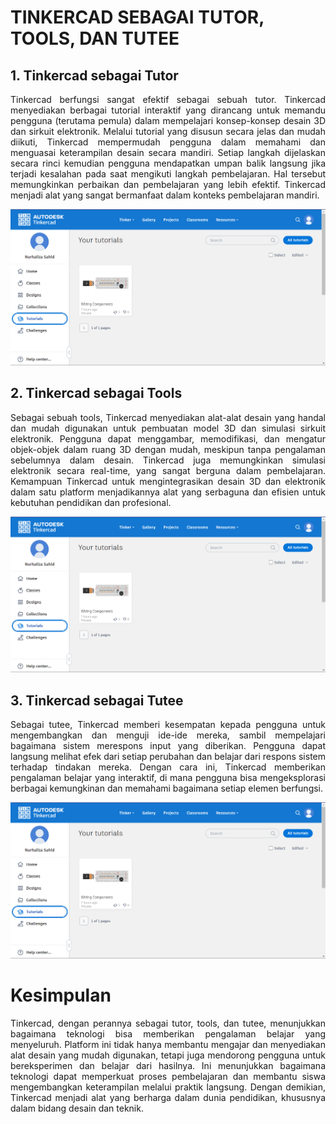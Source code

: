 # TINKERCAD SEBAGAI TUTOR, TOOLS, DAN TUTEE

## 1. Tinkercad sebagai Tutor


<p align="justify">
Tinkercad berfungsi sangat efektif sebagai sebuah tutor. Tinkercad menyediakan berbagai tutorial interaktif yang dirancang untuk memandu pengguna (terutama pemula) dalam mempelajari konsep-konsep desain 3D dan sirkuit elektronik. Melalui tutorial yang disusun secara jelas dan mudah diikuti, Tinkercad mempermudah pengguna dalam memahami dan menguasai keterampilan desain secara mandiri. Setiap langkah dijelaskan secara rinci kemudian pengguna mendapatkan umpan balik langsung jika terjadi kesalahan pada saat mengikuti langkah pembelajaran. Hal tersebut memungkinkan perbaikan dan pembelajaran yang lebih efektif. Tinkercad menjadi alat yang sangat bermanfaat dalam konteks pembelajaran mandiri.
</p>

![Tinkercad](\gambar\gambar1.png)

## 2. Tinkercad sebagai Tools


<p align="justify">
Sebagai sebuah tools, Tinkercad menyediakan alat-alat desain yang handal dan mudah digunakan untuk pembuatan model 3D dan simulasi sirkuit elektronik. Pengguna dapat menggambar, memodifikasi, dan mengatur objek-objek dalam ruang 3D dengan mudah, meskipun tanpa pengalaman sebelumnya dalam desain. Tinkercad juga memungkinkan simulasi elektronik secara real-time, yang sangat berguna dalam pembelajaran. Kemampuan Tinkercad untuk mengintegrasikan desain 3D dan elektronik dalam satu platform menjadikannya alat yang serbaguna dan efisien untuk kebutuhan pendidikan dan profesional.
</p>

![Tinkercad](\gambar\gambar1.png)

## 3. Tinkercad sebagai Tutee


<p align="justify">
Sebagai tutee, Tinkercad memberi kesempatan kepada pengguna untuk mengembangkan dan menguji ide-ide mereka, sambil mempelajari bagaimana sistem merespons input yang diberikan. Pengguna dapat langsung melihat efek dari setiap perubahan dan belajar dari respons sistem terhadap tindakan mereka. Dengan cara ini, Tinkercad memberikan pengalaman belajar yang interaktif, di mana pengguna bisa mengeksplorasi berbagai kemungkinan dan memahami bagaimana setiap elemen berfungsi.
</p>

![Tinkercad](\gambar\gambar1.png)

# Kesimpulan


<p align="justify">
Tinkercad, dengan perannya sebagai tutor, tools, dan tutee, menunjukkan bagaimana teknologi bisa memberikan pengalaman belajar yang menyeluruh. Platform ini tidak hanya membantu mengajar dan menyediakan alat desain yang mudah digunakan, tetapi juga mendorong pengguna untuk bereksperimen dan belajar dari hasilnya. Ini menunjukkan bagaimana teknologi dapat memperkuat proses pembelajaran dan membantu siswa mengembangkan keterampilan melalui praktik langsung. Dengan demikian, Tinkercad menjadi alat yang berharga dalam dunia pendidikan, khususnya dalam bidang desain dan teknik.
</p>
